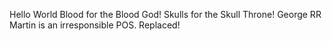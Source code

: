 Hello World
Blood for the Blood God! Skulls for the Skull Throne!
George RR Martin is an irresponsible POS.
Replaced!
